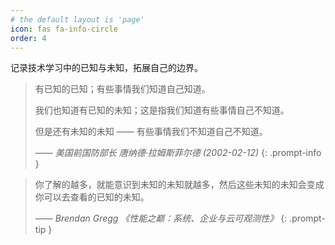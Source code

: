 ```yaml
---
# the default layout is 'page'
icon: fas fa-info-circle
order: 4
---
```


记录技术学习中的已知与未知，拓展自己的边界。

> 有已知的已知；有些事情我们知道自己知道。
>
> 我们也知道有已知的未知；这是指我们知道有些事情自己不知道。
>
> 但是还有未知的未知 —— 有些事情我们不知道自己不知道。  
>
>    <cite>—— 美国前国防部长 唐纳德·拉姆斯菲尔德 (2002-02-12)</cite>
{: .prompt-info }

> 你了解的越多，就能意识到未知的未知就越多，然后这些未知的未知会变成你可以去查看的已知的未知。
>
>    <cite>—— Brendan Gregg 《性能之巅：系统、企业与云可观测性》</cite>
{: .prompt-tip }
